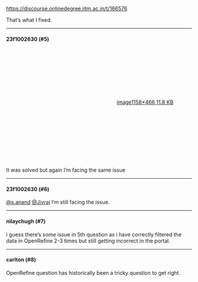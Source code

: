 https://discourse.onlinedegree.iitm.ac.in/t/166576

That’s what I fixed.</p><hr>

<h4>23f1002630 (#5)</h4>
<p><div class="lightbox-wrapper"><a class="lightbox" data-download-href="/uploads/short-url/tGwt8BYvMyrkx9YbTQiQdIhqciq.png?dl=1" href="https://europe1.discourse-cdn.com/flex013/uploads/iitm/original/3X/d/0/d00d9bc84126cc644cd4a75cea1db8ab4d4bf0a6.png" rel="noopener nofollow ugc" title="image"><div class="meta"><svg aria-hidden="true" class="fa d-icon d-icon-far-image svg-icon"><use href="#far-image"></use></svg><span class="filename">image</span><span class="informations">1158×466 11.8 KB</span><svg aria-hidden="true" class="fa d-icon d-icon-discourse-expand svg-icon"><use href="#discourse-expand"></use></svg></div></a></div><br/>
It was solved but again I’m facing the same issue</p><hr>

<h4>23f1002630 (#6)</h4>
<p><a class="mention" href="/u/s.anand">@s.anand</a> <a class="mention" href="/u/jivraj">@Jivraj</a>  I’m still facing the issue.</p><hr>

<h4>nilaychugh (#7)</h4>
<p>i guess there’s some issue in 5th question as i have correctly filtered the data in OpenRefine 2-3 times but still getting incorrect in the portal.</p><hr>

<h4>carlton (#8)</h4>
<p>OpenRefine question has historically been a tricky question to get right.